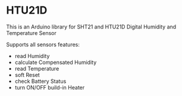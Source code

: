 # HTU21D
This is an Arduino library for SHT21 and HTU21D Digital Humidity and Temperature Sensor

Supports all sensors features:

- read Humidity
- calculate Compensated Humidity
- read Temperature
- soft Reset
- check Battery Status
- turn ON/OFF build-in Heater
